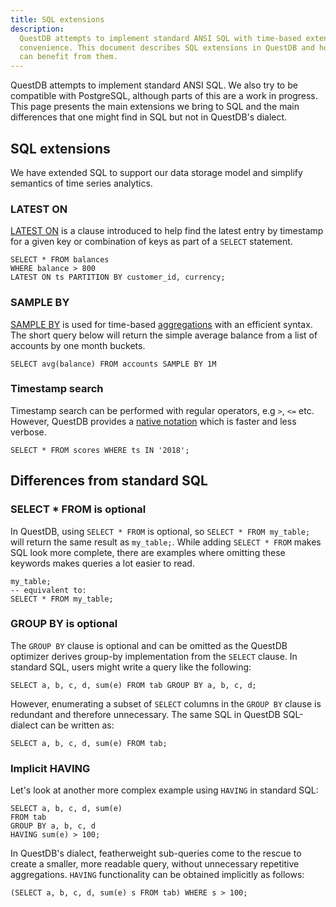 ```yaml
---
title: SQL extensions
description:
  QuestDB attempts to implement standard ANSI SQL with time-based extensions for
  convenience. This document describes SQL extensions in QuestDB and how users
  can benefit from them.
---
```


QuestDB attempts to implement standard ANSI SQL. We also try to be compatible
with PostgreSQL, although parts of this are a work in progress. This page
presents the main extensions we bring to SQL and the main differences that one
might find in SQL but not in QuestDB's dialect.

## SQL extensions

We have extended SQL to support our data storage model and simplify semantics of
time series analytics.

### LATEST ON

[LATEST ON](/docs/reference/sql/latest-on/) is a clause introduced to help find
the latest entry by timestamp for a given key or combination of keys as part of
a `SELECT` statement.

```questdb-sql title="LATEST ON customer ID and currency"
SELECT * FROM balances
WHERE balance > 800
LATEST ON ts PARTITION BY customer_id, currency;
```

### SAMPLE BY

[SAMPLE BY](/docs/reference/sql/select/#sample-by) is used for time-based
[aggregations](/docs/reference/function/aggregation/) with an efficient syntax.
The short query below will return the simple average balance from a list of
accounts by one month buckets.

```questdb-sql title="SAMPLE BY one month buckets"
SELECT avg(balance) FROM accounts SAMPLE BY 1M
```

### Timestamp search

Timestamp search can be performed with regular operators, e.g `>`, `<=` etc.
However, QuestDB provides a
[native notation](/docs/reference/sql/where/#timestamp-and-date) which is faster
and less verbose.

```questdb-sql title="Results in a given year"
SELECT * FROM scores WHERE ts IN '2018';
```

## Differences from standard SQL

### SELECT \* FROM is optional

In QuestDB, using `SELECT * FROM` is optional, so `SELECT * FROM my_table;` will
return the same result as `my_table;`. While adding `SELECT * FROM` makes SQL
look more complete, there are examples where omitting these keywords makes
queries a lot easier to read.

```questdb-sql title="Optional use of SELECT * FROM"
my_table;
-- equivalent to:
SELECT * FROM my_table;
```

### GROUP BY is optional

The `GROUP BY` clause is optional and can be omitted as the QuestDB optimizer
derives group-by implementation from the `SELECT` clause. In standard SQL, users
might write a query like the following:

```questdb-sql
SELECT a, b, c, d, sum(e) FROM tab GROUP BY a, b, c, d;
```

However, enumerating a subset of `SELECT` columns in the `GROUP BY` clause is
redundant and therefore unnecessary. The same SQL in QuestDB SQL-dialect can be
written as:

```questdb-sql
SELECT a, b, c, d, sum(e) FROM tab;
```

### Implicit HAVING

Let's look at another more complex example using `HAVING` in standard SQL:

```questdb-sql
SELECT a, b, c, d, sum(e)
FROM tab
GROUP BY a, b, c, d
HAVING sum(e) > 100;
```

In QuestDB's dialect, featherweight sub-queries come to the rescue to create a
smaller, more readable query, without unnecessary repetitive aggregations.
`HAVING` functionality can be obtained implicitly as follows:

```questdb-sql
(SELECT a, b, c, d, sum(e) s FROM tab) WHERE s > 100;
```
